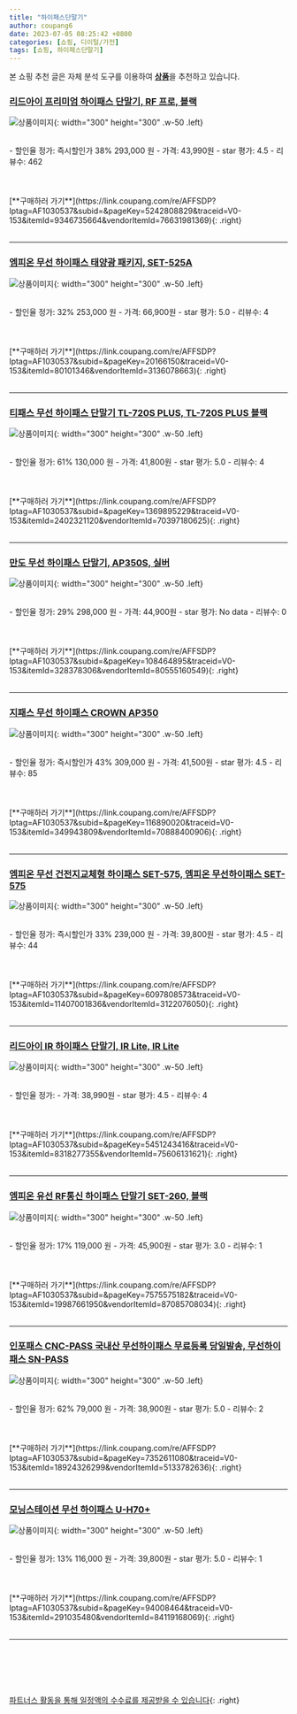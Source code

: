 ```yaml
---
title: "하이패스단말기"
author: coupang6
date: 2023-07-05 08:25:42 +0800
categories: [쇼핑, 디이털/가전]
tags: [쇼핑, 하이패스단말기]
---
```


본 쇼핑 추천 글은 자체 분석 도구를 이용하여 [**상품**](https://link.coupang.com/a/bao1ui)을 추천하고 있습니다.

### [리드아이 프리미엄 하이패스 단말기, RF 프로, 블랙](https://link.coupang.com/re/AFFSDP?lptag=AF1030537&subid=&pageKey=5242808829&traceid=V0-153&itemId=9346735664&vendorItemId=76631981369)

![상품이미지](https://thumbnail6.coupangcdn.com/thumbnails/remote/230x230ex/image/retail/images/4416422802660477-f25ff566-5661-403b-983c-052e13508bfd.jpg){: width="300" height="300" .w-50 .left}


<br>
- 할인율 정가: 즉시할인가 38%  293,000   원
- 가격: 43,990원
- star 평가: 4.5
- 리뷰수: 462
<br>
<br>
<br>
<br>
[**구매하러 가기**](https://link.coupang.com/re/AFFSDP?lptag=AF1030537&subid=&pageKey=5242808829&traceid=V0-153&itemId=9346735664&vendorItemId=76631981369){: .right}
<br>
<br>

---

### [엠피온 무선 하이패스 태양광 패키지, SET-525A](https://link.coupang.com/re/AFFSDP?lptag=AF1030537&subid=&pageKey=20166150&traceid=V0-153&itemId=80101346&vendorItemId=3136078663)

![상품이미지](https://thumbnail9.coupangcdn.com/thumbnails/remote/230x230ex/image/retail/images/2353985708696397-c2902bdf-0605-42ec-9009-36aff8227f63.jpg){: width="300" height="300" .w-50 .left}


<br>
- 할인율 정가: 32%  253,000   원
- 가격: 66,900원
- star 평가: 5.0
- 리뷰수: 4
<br>
<br>
<br>
<br>
[**구매하러 가기**](https://link.coupang.com/re/AFFSDP?lptag=AF1030537&subid=&pageKey=20166150&traceid=V0-153&itemId=80101346&vendorItemId=3136078663){: .right}
<br>
<br>

---

### [티패스 무선 하이패스 단말기 TL-720S PLUS, TL-720S PLUS 블랙](https://link.coupang.com/re/AFFSDP?lptag=AF1030537&subid=&pageKey=1369895229&traceid=V0-153&itemId=2402321120&vendorItemId=70397180625)

![상품이미지](https://thumbnail9.coupangcdn.com/thumbnails/remote/230x230ex/image/retail/images/3751989949020529-93f4cb14-c97d-4e7f-93c9-4178e2f9395f.jpg){: width="300" height="300" .w-50 .left}


<br>
- 할인율 정가: 61%  130,000   원
- 가격: 41,800원
- star 평가: 5.0
- 리뷰수: 4
<br>
<br>
<br>
<br>
[**구매하러 가기**](https://link.coupang.com/re/AFFSDP?lptag=AF1030537&subid=&pageKey=1369895229&traceid=V0-153&itemId=2402321120&vendorItemId=70397180625){: .right}
<br>
<br>

---

### [만도 무선 하이패스 단말기, AP350S, 실버](https://link.coupang.com/re/AFFSDP?lptag=AF1030537&subid=&pageKey=108464895&traceid=V0-153&itemId=328378306&vendorItemId=80555160549)

![상품이미지](https://thumbnail10.coupangcdn.com/thumbnails/remote/230x230ex/image/retail/images/2100455431356664-8395276b-22f0-48c5-b79c-371ad6eb9b2b.jpg){: width="300" height="300" .w-50 .left}


<br>
- 할인율 정가: 29%  298,000   원
- 가격: 44,900원
- star 평가: No data
- 리뷰수: 0
<br>
<br>
<br>
<br>
[**구매하러 가기**](https://link.coupang.com/re/AFFSDP?lptag=AF1030537&subid=&pageKey=108464895&traceid=V0-153&itemId=328378306&vendorItemId=80555160549){: .right}
<br>
<br>

---

### [지패스 무선 하이패스 CROWN AP350](https://link.coupang.com/re/AFFSDP?lptag=AF1030537&subid=&pageKey=116890020&traceid=V0-153&itemId=349943809&vendorItemId=70888400906)

![상품이미지](https://thumbnail7.coupangcdn.com/thumbnails/remote/230x230ex/image/vendor_inventory/76a0/91ca91e41677eaed378604e706c8fc7f593864d8ecb1b22874aec7857009.jpg){: width="300" height="300" .w-50 .left}


<br>
- 할인율 정가: 즉시할인가 43%  309,000   원
- 가격: 41,500원
- star 평가: 4.5
- 리뷰수: 85
<br>
<br>
<br>
<br>
[**구매하러 가기**](https://link.coupang.com/re/AFFSDP?lptag=AF1030537&subid=&pageKey=116890020&traceid=V0-153&itemId=349943809&vendorItemId=70888400906){: .right}
<br>
<br>

---

### [엠피온 무선 건전지교체형 하이패스 SET-575, 엠피온 무선하이패스 SET-575](https://link.coupang.com/re/AFFSDP?lptag=AF1030537&subid=&pageKey=6097808573&traceid=V0-153&itemId=11407001836&vendorItemId=3122076050)

![상품이미지](https://thumbnail7.coupangcdn.com/thumbnails/remote/230x230ex/image/vendor_inventory/8de2/c2f14ff0f0416d233f3503705afd32f90c8c1b55aa770c9999d8f74af1ca.jpg){: width="300" height="300" .w-50 .left}


<br>
- 할인율 정가: 즉시할인가 33%  239,000   원
- 가격: 39,800원
- star 평가: 4.5
- 리뷰수: 44
<br>
<br>
<br>
<br>
[**구매하러 가기**](https://link.coupang.com/re/AFFSDP?lptag=AF1030537&subid=&pageKey=6097808573&traceid=V0-153&itemId=11407001836&vendorItemId=3122076050){: .right}
<br>
<br>

---

### [리드아이 IR 하이패스 단말기, IR Lite, IR Lite](https://link.coupang.com/re/AFFSDP?lptag=AF1030537&subid=&pageKey=5451243416&traceid=V0-153&itemId=8318277355&vendorItemId=75606131621)

![상품이미지](https://thumbnail9.coupangcdn.com/thumbnails/remote/230x230ex/image/retail/images/3146298419437433-12d8a407-5e44-4427-90f4-953790238a5a.jpg){: width="300" height="300" .w-50 .left}


<br>
- 할인율 정가: 
- 가격: 38,990원
- star 평가: 4.5
- 리뷰수: 4
<br>
<br>
<br>
<br>
[**구매하러 가기**](https://link.coupang.com/re/AFFSDP?lptag=AF1030537&subid=&pageKey=5451243416&traceid=V0-153&itemId=8318277355&vendorItemId=75606131621){: .right}
<br>
<br>

---

### [엠피온 유선 RF통신 하이패스 단말기 SET-260, 블랙](https://link.coupang.com/re/AFFSDP?lptag=AF1030537&subid=&pageKey=7575575182&traceid=V0-153&itemId=19987661950&vendorItemId=87085708034)

![상품이미지](https://thumbnail6.coupangcdn.com/thumbnails/remote/230x230ex/image/retail/images/2023/09/05/11/8/41b9aef1-a729-4b8c-9f9a-ad24c589f118.jpg){: width="300" height="300" .w-50 .left}


<br>
- 할인율 정가: 17%  119,000   원
- 가격: 45,900원
- star 평가: 3.0
- 리뷰수: 1
<br>
<br>
<br>
<br>
[**구매하러 가기**](https://link.coupang.com/re/AFFSDP?lptag=AF1030537&subid=&pageKey=7575575182&traceid=V0-153&itemId=19987661950&vendorItemId=87085708034){: .right}
<br>
<br>

---

### [인포패스 CNC-PASS 국내산 무선하이패스 무료등록 당일발송, 무선하이패스 SN-PASS](https://link.coupang.com/re/AFFSDP?lptag=AF1030537&subid=&pageKey=7352611080&traceid=V0-153&itemId=18924326299&vendorItemId=5133782636)

![상품이미지](https://thumbnail7.coupangcdn.com/thumbnails/remote/230x230ex/image/vendor_inventory/bc8a/c2178915a352443733c7705269281d788ac8e29f46509af7563b3a09f6fd.jpg){: width="300" height="300" .w-50 .left}


<br>
- 할인율 정가: 62%  79,000   원
- 가격: 38,900원
- star 평가: 5.0
- 리뷰수: 2
<br>
<br>
<br>
<br>
[**구매하러 가기**](https://link.coupang.com/re/AFFSDP?lptag=AF1030537&subid=&pageKey=7352611080&traceid=V0-153&itemId=18924326299&vendorItemId=5133782636){: .right}
<br>
<br>

---

### [모닝스테이션 무선 하이패스 U-H70+](https://link.coupang.com/re/AFFSDP?lptag=AF1030537&subid=&pageKey=94008464&traceid=V0-153&itemId=291035480&vendorItemId=84119168069)

![상품이미지](https://thumbnail9.coupangcdn.com/thumbnails/remote/230x230ex/image/vendor_inventory/35cc/e73495377b305d5fa97b2d01fb602f5f7ad6879ba6db7fe170987eae91e2.jpg){: width="300" height="300" .w-50 .left}


<br>
- 할인율 정가: 13%  116,000   원
- 가격: 39,800원
- star 평가: 5.0
- 리뷰수: 1
<br>
<br>
<br>
<br>
[**구매하러 가기**](https://link.coupang.com/re/AFFSDP?lptag=AF1030537&subid=&pageKey=94008464&traceid=V0-153&itemId=291035480&vendorItemId=84119168069){: .right}
<br>
<br>

---
<br><br><br><br><br> [파트너스 활동을 통해 일정액의 수수료를 제공받을 수 있습니다](https://link.coupang.com/a/bao1ui){: .right}